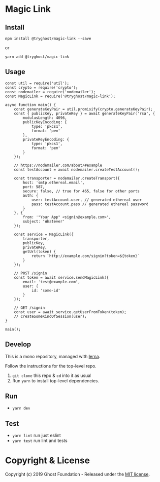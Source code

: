 # Magic Link

## Install

`npm install @tryghost/magic-link --save`

or

`yarn add @tryghost/magic-link`


## Usage

```
const util = require('util');
const crypto = require('crypto');
const nodemailer = require('nodemailer');
const MagicLink = require('@tryghost/magic-link');

async function main() {
    const generateKeyPair = util.promisify(crypto.generateKeyPair);
    const { publicKey, privateKey } = await generateKeyPair('rsa', {
        modulusLength: 4096,
        publicKeyEncoding: {
            type: 'pkcs1',
            format: 'pem'
        },
        privateKeyEncoding: {
            type: 'pkcs1',
            format: 'pem'
        }
    });

    // https://nodemailer.com/about/#example
    const testAccount = await nodemailer.createTestAccount();

    const transporter = nodemailer.createTransport({
        host: 'smtp.ethereal.email',
        port: 587,
        secure: false, // true for 465, false for other ports
        auth: {
            user: testAccount.user, // generated ethereal user
            pass: testAccount.pass // generated ethereal password
        }
    }, {
        from: '"Your App" <signin@example.com>',
        subject: 'Whatever'
    });

    const service = MagicLink({
        transporter,
        publicKey,
        privateKey,
        getUrl(token) {
            return `http://example.com/signin?token=${token}`
        }
    });

    // POST /signin
    const token = await service.sendMagicLink({
        email: 'test@example.com',
        user: {
            id: 'some-id'
        }
    });

    // GET /signin
    const user = await service.getUserFromToken(token);
    // createSomeKindOfSession(user);
}

main();
```


## Develop

This is a mono repository, managed with [lerna](https://lernajs.io/).

Follow the instructions for the top-level repo.
1. `git clone` this repo & `cd` into it as usual
2. Run `yarn` to install top-level dependencies.


## Run

- `yarn dev`


## Test

- `yarn lint` run just eslint
- `yarn test` run lint and tests




# Copyright & License

Copyright (c) 2019 Ghost Foundation - Released under the [MIT license](LICENSE).
